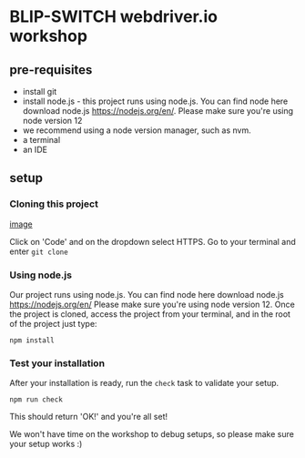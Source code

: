 # BLIP-SWITCH webdriver.io workshop

## pre-requisites

* install git
* install node.js - this project runs using node.js. You can find node here download node.js https://nodejs.org/en/. Please make sure you're using node version 12
* we recommend using a node version manager, such as nvm.
* a terminal
* an IDE

## setup

### Cloning this project
[image](https://user-images.githubusercontent.com/6171321/114008878-8f161600-985a-11eb-9ce1-345df0050d03.png)

Click on 'Code' and on the dropdown select HTTPS.
Go to your terminal and enter 
```git clone```


### Using node.js
Our project runs using node.js. You can find node here download node.js https://nodejs.org/en/
Please make sure you're using node version 12.
Once the project is cloned, access the project from your terminal, and in the root of the project just type:

```npm install```

### Test your installation
After your installation is ready, run the `check` task to validate your setup.

```npm run check```

This should return 'OK!' and you're all set!


We won't have time on the workshop to debug setups, so please make sure your setup works :)
